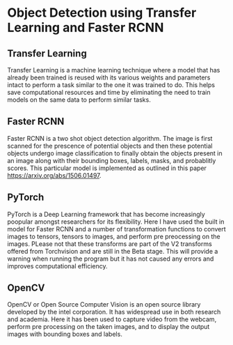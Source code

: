 # Object Detection using Transfer Learning and Faster RCNN
## Transfer Learning
Transfer Learning is a machine learning technique where a model that has already been trained is reused with its various weights and parameters intact to perform a task similar to the one it was trained to do. This helps save computational resources and time by eliminating the need to train models on the same data to perform similar tasks.

## Faster RCNN
Faster RCNN is a two shot object detection algorithm. The image is first scanned for the prescence of potential objects and then these potential objects undergo image classification to finally obtain the objects present in an image along with their bounding boxes, labels, masks, and probablitly scores. This particular model is implemented as outlined in this paper https://arxiv.org/abs/1506.01497. 

## PyTorch
PyTorch is a Deep Learning framework that has become increasingly poopular amongst researchers for its flexibility. Here I have used the built in model for Faster RCNN and a number of transformation functions to convert images to tensors, tensors to images, and perform pre preocessing on the images. PLease not that these transforms are part of the V2 transforms offered from Torchvision and are still in the Beta stage. This will provide a warning when running the program but it has not caused any errors and improves computational efficiency.

## OpenCV
OpenCV or Open Source Computer Vision is an open source library developed by the intel corporation. It has widespread use in both research and academia. Here it has been used to capture video from the webcam, perform pre processing on the taken images, and to display the output images with bounding boxes and labels.

